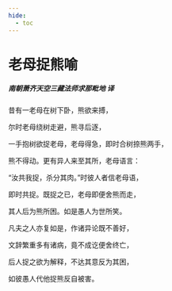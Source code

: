 ```yaml
---
hide:
  - toc
---
```


# **老母捉熊喻**

##### 南朝萧齐天空三藏法师求那毗地 译

昔有一老母在树下卧，熊欲来搏，

尔时老母绕树走避，熊寻后逐，

一手抱树欲捉老母，老母得急，即时合树捺熊两手，

熊不得动。更有异人来至其所，老母语言：

“汝共我捉，杀分其肉。”时彼人者信老母语，

即时共捉。既捉之已，老母即便舍熊而走，

其人后为熊所困。如是愚人为世所笑。

凡夫之人亦复如是，作诸异论既不善好，

文辞繁重多有诸病，竟不成讫便舍终亡，

后人捉之欲为解释，不达其意反为其困，

如彼愚人代他捉熊反自被害。